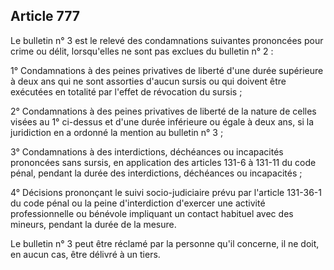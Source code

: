 Article 777
----
Le bulletin n° 3 est le relevé des condamnations suivantes prononcées pour crime
ou délit, lorsqu'elles ne sont pas exclues du bulletin n° 2 :

1° Condamnations à des peines privatives de liberté d'une durée supérieure à
deux ans qui ne sont assorties d'aucun sursis ou qui doivent être exécutées en
totalité par l'effet de révocation du sursis ;

2° Condamnations à des peines privatives de liberté de la nature de celles
visées au 1° ci-dessus et d'une durée inférieure ou égale à deux ans, si la
juridiction en a ordonné la mention au bulletin n° 3 ;

3° Condamnations à des interdictions, déchéances ou incapacités prononcées sans
sursis, en application des articles 131-6 à 131-11 du code pénal, pendant la
durée des interdictions, déchéances ou incapacités ;

4° Décisions prononçant le suivi socio-judiciaire prévu par l'article 131-36-1
du code pénal ou la peine d'interdiction d'exercer une activité professionnelle
ou bénévole impliquant un contact habituel avec des mineurs, pendant la durée de
la mesure.

Le bulletin n° 3 peut être réclamé par la personne qu'il concerne, il ne doit,
en aucun cas, être délivré à un tiers.
